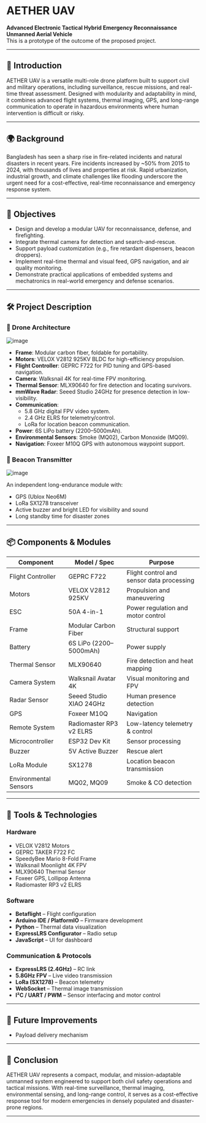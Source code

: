 # AETHER UAV  
**Advanced Electronic Tactical Hybrid Emergency Reconnaissance Unmanned Aerial Vehicle**  
This is a prototype of the outcome of the proposed project.

---

## 📖 Introduction
AETHER UAV is a versatile multi-role drone platform built to support civil and military operations, including surveillance, rescue missions, and real-time threat assessment. Designed with modularity and adaptability in mind, it combines advanced flight systems, thermal imaging, GPS, and long-range communication to operate in hazardous environments where human intervention is difficult or risky.

---

## 🌍 Background
Bangladesh has seen a sharp rise in fire-related incidents and natural disasters in recent years. Fire incidents increased by ~50% from 2015 to 2024, with thousands of lives and properties at risk. Rapid urbanization, industrial growth, and climate challenges like flooding underscore the urgent need for a cost-effective, real-time reconnaissance and emergency response system.

---

## 🎯 Objectives
- Design and develop a modular UAV for reconnaissance, defense, and firefighting.
- Integrate thermal camera for detection and search-and-rescue.
- Support payload customization (e.g., fire retardant dispensers, beacon droppers).
- Implement real-time thermal and visual feed, GPS navigation, and air quality monitoring.
- Demonstrate practical applications of embedded systems and mechatronics in real-world emergency and defense scenarios.

---

## 🛠️ Project Description


### 🔧 Drone Architecture

![image](https://github.com/user-attachments/assets/f764377f-fac9-469f-8e63-7b3df8e916c6)


- **Frame**: Modular carbon fiber, foldable for portability.
- **Motors**: VELOX V2812 925KV BLDC for high-efficiency propulsion.
- **Flight Controller**: GEPRC F722 for PID tuning and GPS-based navigation.
- **Camera**: Walksnail 4K for real-time FPV monitoring.
- **Thermal Sensor**: MLX90640 for fire detection and locating survivors.
- **mmWave Radar**: Seeed Studio 24GHz for presence detection in low-visibility.
- **Communication**: 
  - 5.8 GHz digital FPV video system.
  - 2.4 GHz ELRS for telemetry/control.
  - LoRa for location beacon communication.
- **Power**: 6S LiPo battery (2200–5000mAh).
- **Environmental Sensors**: Smoke (MQ02), Carbon Monoxide (MQ09).
- **Navigation**: Foxeer M10Q GPS with autonomous waypoint support.

### 📡 Beacon Transmitter

![image](https://github.com/user-attachments/assets/2a88731d-e56b-42fd-a48d-6421cee3fca4)


An independent long-endurance module with:
- GPS (Ublox Neo6M)
- LoRa SX1278 transceiver
- Active buzzer and bright LED for visibility and sound
- Long standby time for disaster zones

---

## 📦 Components & Modules

| Component              | Model / Spec                    | Purpose                                  |
|------------------------|----------------------------------|------------------------------------------|
| Flight Controller      | GEPRC F722                      | Flight control and sensor data processing|
| Motors                 | VELOX V2812 925KV              | Propulsion and maneuvering               |
| ESC                    | 50A 4-in-1                      | Power regulation and motor control       |
| Frame                 | Modular Carbon Fiber            | Structural support                       |
| Battery                | 6S LiPo (2200–5000mAh)         | Power supply                             |
| Thermal Sensor         | MLX90640                       | Fire detection and heat mapping          |
| Camera System          | Walksnail Avatar 4K            | Visual monitoring and FPV                |
| Radar Sensor           | Seeed Studio XIAO 24GHz        | Human presence detection                 |
| GPS                    | Foxeer M10Q                    | Navigation                               |
| Remote System          | Radiomaster RP3 v2 ELRS        | Low-latency telemetry & control          |
| Microcontroller        | ESP32 Dev Kit                  | Sensor processing                        |
| Buzzer                 | 5V Active Buzzer               | Rescue alert                             |
| LoRa Module            | SX1278                         | Location beacon transmission             |
| Environmental Sensors  | MQ02, MQ09                     | Smoke & CO detection                     |

---

## 🧰 Tools & Technologies

### Hardware
- VELOX V2812 Motors  
- GEPRC TAKER F722 FC  
- SpeedyBee Mario 8-Fold Frame  
- Walksnail Moonlight 4K FPV  
- MLX90640 Thermal Sensor  
- Foxeer GPS, Lollipop Antenna  
- Radiomaster RP3 v2 ELRS  

### Software
- **Betaflight** – Flight configuration  
- **Arduino IDE / PlatformIO** – Firmware development  
- **Python** – Thermal data visualization  
- **ExpressLRS Configurator** – Radio setup  
- **JavaScript** – UI for dashboard  

### Communication & Protocols
- **ExpressLRS (2.4GHz)** – RC link  
- **5.8GHz FPV** – Live video transmission  
- **LoRa (SX1278)** – Beacon telemetry  
- **WebSocket** – Thermal image transmission  
- **I²C / UART / PWM** – Sensor interfacing and motor control  

---

## 📌 Future Improvements
- Payload delivery mechanism

---

## 📍 Conclusion
AETHER UAV represents a compact, modular, and mission-adaptable unmanned system engineered to support both civil safety operations and tactical missions. With real-time surveillance, thermal imaging, environmental sensing, and long-range control, it serves as a cost-effective response tool for modern emergencies in densely populated and disaster-prone regions.

---
